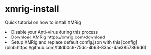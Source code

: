 # xmrig-install
Quick tutorial on how to install XMRig


<li>Disable your Anti-virus during this process</li>
<li>Download XMRig https://xmrig.com/download</li>
<li>Setup XMRig and replace default config.json with this [config](blob:https://github.com/fdfdb0c9-75dc-4b63-83ac-4ae3857866d6)</li>
